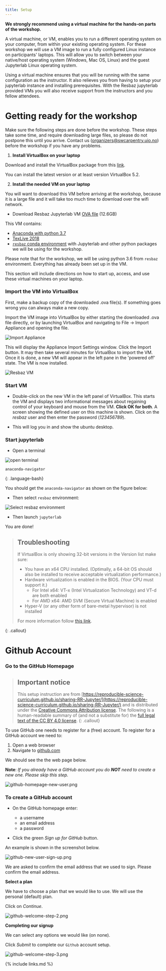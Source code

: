 ```yaml
---
title: Setup
---
```


**We strongly recommend using a virtual machine for the hands-on parts of 
the workshop.**

A virtual machine, or VM, enables you to run a different operating system on your computer, from within your existing operating 
system. For these workshop we will use a VM image to run a fully configured Linux instance on participants' laptops. 
This will allow you to switch between your native/host operating system (Windows, Mac OS, Linux) and the guest Jupyterlab Linux 
operating system.

Using a virtual machine ensures that you will be running with the same configuration as the instructor. It also relieves you 
from having to setup your jupyterlab instance and installing prerequisites. With the Resbaz jupyterlab provided VMs you will
also receive support from the instructors and you fellow attendees. 

# Getting ready for the workshop


Make sure the following steps are done before the workshop. These steps take some time, and require downloading large files, 
so please do not postpone this until you arrive. Contact us (organizers@swcarpentry.uio.no) before the workshop if you have 
any problems.


1. **Install VirtualBox on your laptop**

Download and install the VirtualBox package from this [link](https://www.virtualbox.org/wiki/Downloads).

You can install the latest version or at least version VirtualBox 5.2.

2. **Install the needed VM on your laptop**

You will want to download this VM before arriving at the workshop, 
because it is a large file and it will take too much time to download over the wifi network.

- Download Resbaz Jupyterlab VM [OVA file](https://zenodo.org/record/2530356/files/resbaz2019.ova?download=1) (12.6GB)

This VM contains:

- [Anaconda with python 3.7](https://www.anaconda.com/download/)
- [TexLive 2018](https://www.tug.org/texlive/acquire-netinstall.html)
- [`resbaz` conda environment](https://raw.githubusercontent.com/annefou/jupyter_publish/master/environment.yml) with Jupyterlab 
  and other python packages we will be using for the workshop.

Please note that for the workshop, we will be using python 3.6 from `resbaz` environment. Everything has already been set up in the VM.

This section will include directions on how to start up, access, and use these virtual machines on your laptop.

### Import the VM into VirtualBox

First, make a backup copy of the downloaded .ova file(s). If something goes wrong you can always make a new copy.

Import the VM image into VirtualBox by either starting the downloaded .ova file directly, or by launching VirtualBox and 
navigating to File → Import Appliance and opening the file.

![Import Appliance](fig/virtualBoxImport.png)

This will display the Appliance Import Settings window. Click the Import button.
It may then take several minutes for VirtualBox to import the VM. Once it is done, a new VM will appear in the left pane in 
the 'powered off' state.
The VM is now installed.


![Resbaz VM](fig/vitualBoxResbaz.png)

### Start VM 


- Double-click on the new VM in the left panel of VirtualBox. This starts the VM and displays two informational messages about 
regaining control of your keyboard and mouse from the VM. **Click OK for both**.
A screen showing the defined user on this machine is shown. Click on the *resbaz* user and then enter the password (*123456789*).

- This will log you in and show the ubuntu desktop.

### Start jupyterlab

- Open a terminal


![open terminal](fig/openTerminal.png)

~~~
anaconda-navigator
~~~
{: .language-bash}

You should get the `anaconda-navigator` as shown on the figure below:

- Then select `resbaz` environment:


![Select resbaz environment](fig/VMselectResbaz.png)

- Then launch `jupyterlab`

You are done! 

> ## Troubleshooting
>
> If VirtualBox is only showing 32-bit versions in the Version list make sure:
>
> - You have an x64 CPU installed. (Optimally, a 64-bit OS should also be installed to receive acceptable virtualization performance.)
> - Hardware virtualization is enabled in the BIOS. (Your CPU must support it.)
>      * For Intel x64: VT-x (Intel Virtualization Technology) and VT-d are both enabled
>      * For AMD x64: AMD SVM (Secure Virtual Machine) is enabled
> - Hyper-V (or any other form of bare-metal hypervisor) is not installed 
>
> For more information follow [this link](https://www.tactig.com/enable-intel-vt-x-amd-virtualization-pc-vmware-virtualbox/).
>
{: .callout}


# Github Account


### Go to the GitHub Homepage

> ## Important notice
> This setup instruction are from [https://reproducible-science-curriculum.github.io/sharing-RR-Jupyter/](https://reproducible-science-curriculum.github.io/sharing-RR-Jupyter/)
> and is distributed under the <a href="https://creativecommons.org/licenses/by/4.0/">Creative Commons Attribution license</a>.
> The following is a human-readable summary of (and not a substitute for) the <a href="https://creativecommons.org/licenses/by/4.0/legalcode">full legal text of the CC BY 4.0 license</a>.
{: .callout}

To use GitHub one needs to register for a (free) account. To register for a GitHub account we need to:

1. Open a web browser
2. Navigate to [github.com](https://github.com)

We should see the the web page below.

**Note**: _If you already have a GitHub account you do __NOT__ need to create a new one. Please skip this step._

![github-homepage-new-user.png](fig/github-homepage-new-user.png)

### To create a GitHub account

- On the GitHub homepage enter:

    - a username
    - an email address
    - a password

- Click the green _Sign up for GitHub_ button.


An example is shown in the screenshot below.

![github-new-user-sign-up.png](fig/github-new-user-sign-up.png)

We are asked to confirm the email address that we used to sign. Please confirm the email address.

**Select a plan**

We have to choose a plan that we would like to use. We will use the personal (default) plan.

Click on _Continue_.

![github-welcome-step-2.png](fig/github-welcome-step-2.png)

**Completing our signup**

We can select any options we would like (on none).

Click _Submit_ to complete our `Github` account setup.

![github-welcome-step-3.png](fig/github-welcome-step-3.png)


{% include links.md %}
